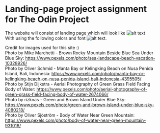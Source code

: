 # Landing-page project assignment for The Odin Project

The website will consist of landing page which will look like ![alt text](https://user-images.githubusercontent.com/50716392/163684137-2c9a48e0-c672-4b75-b5fa-c0f011e9c42a.png)  
With using the following colors and font ![alt text](https://user-images.githubusercontent.com/50716392/163684151-e1d02a24-4ce4-4616-aef6-0cd017f92c92.png).  

Credit for images used for this site :)  
Photo by Mike Marchetti - Brown Rocky Mountain Beside Blue Sea Under Blue Sky: https://www.pexels.com/photo/sea-landscape-beach-vacation-10328926/  
Photo by Oliver Schmid - Manta Bay or Kelingking Beach on Nusa Penida Island, Bali, Indonesia: https://www.pexels.com/photo/manta-bay-or-kelingking-beach-on-nusa-penida-island-bali-indonesia-4395505/  
Photo by Stijn Dijkstra - Aerial Photography of Green Grass Field Facing Body of Water: https://www.pexels.com/photo/aerial-photography-of-green-grass-field-facing-body-of-water-2674066/  
Photo by rizknas - Green and Brown Island Under Blue Sky: https://www.pexels.com/photo/green-and-brown-island-under-blue-sky-4080218/  
Photo by Oliver Sjöström - Body of Water Near Green Mountain: https://www.pexels.com/photo/body-of-water-near-green-mountain-931018/  
